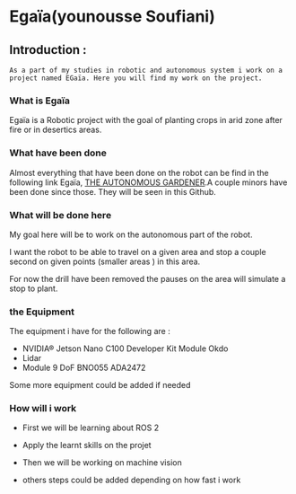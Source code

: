 # Egaïa(younousse Soufiani)

## Introduction :
    
    As a part of my studies in robotic and autonomous system i work on a project named EGaïa. Here you will find my work on the project.

### What is Egaïa  
Egaïa is a Robotic project with the goal of planting crops in arid zone after fire or in desertics areas.

### What have been done
Almost everything that have been done on the robot can be find in the following link Egaïa, [THE AUTONOMOUS GARDENER](https://github.com/jaimealbapastor/autonomous-gardener/tree/f7f7c839de2891537d5114d930752885d1134999/Documentation).A couple minors have been done since those. They will be seen in this Github.

### What will be done here
My goal here will be to work on the autonomous part of the robot.

I want the robot to be able to travel on a given area and stop a couple second on given points (smaller areas ) in this area.

For now the drill have been removed the pauses on the area will simulate a stop to plant.

### the Equipment
The equipment i have for the following are :
- NVIDIA® Jetson Nano C100 Developer Kit Module Okdo
- Lidar
- Module 9 DoF BNO055 ADA2472

Some more equipment could be added if needed

### How will i work

- First we will be learning about ROS 2 

- Apply the learnt skills on the projet 

- Then we will be working on machine vision

- others steps could be added depending on how fast i work